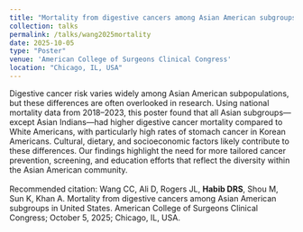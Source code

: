 ```yaml
---	
title: "Mortality from digestive cancers among Asian American subgroups in United States"	
collection: talks	
permalink: /talks/wang2025mortality
date: 2025-10-05
type: "Poster"
venue: 'American College of Surgeons Clinical Congress'
location: "Chicago, IL, USA"
---	
```

Digestive cancer risk varies widely among Asian American subpopulations, but these differences are often overlooked in research. Using national mortality data from 2018–2023, this poster found that all Asian subgroups—except Asian Indians—had higher digestive cancer mortality compared to White Americans, with particularly high rates of stomach cancer in Korean Americans. Cultural, dietary, and socioeconomic factors likely contribute to these differences. Our findings highlight the need for more tailored cancer prevention, screening, and education efforts that reflect the diversity within the Asian American community.
<br><br>
Recommended citation: Wang CC, Ali D, Rogers JL, **Habib DRS**, Shou M, Sun K, Khan A. Mortality from digestive cancers among Asian American subgroups in United States. American College of Surgeons Clinical Congress; October 5, 2025; Chicago, IL, USA.
